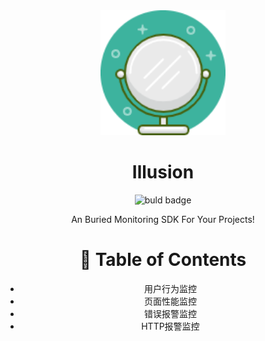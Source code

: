 <div align="center">
  <img src="assets/mirror.png" alt="logo" width="200" height="auto" />
  <h1>Illusion </h1>
  
  ![buld badge](https://github.com/BB-Code/Illusion/actions/workflows/github-actions-illusion.yml/badge.svg?branch=main)
  
  <p>
    An Buried Monitoring SDK For Your Projects! 
  </p>

  # :notebook_with_decorative_cover: Table of Contents

  - 用户行为监控
  - 页面性能监控
  - 错误报警监控
  - HTTP报警监控
  
</div>

